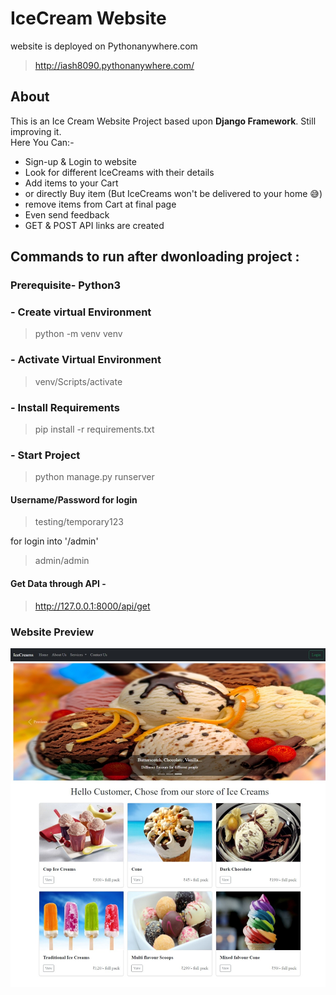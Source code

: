 # IceCream Website
website is deployed on Pythonanywhere.com 
> http://iash8090.pythonanywhere.com/
## About
This is an Ice Cream Website Project based upon **Django Framework**. Still improving it.  
Here You Can:-
- Sign-up & Login to website
- Look for different IceCreams with their details
- Add items to your Cart
- or directly Buy item (But IceCreams won't be delivered to your home 😅)
- remove items from Cart at final page
- Even send feedback
- GET & POST API links are created

## Commands to run after dwonloading project :

### Prerequisite- Python3 

### - Create virtual Environment
> python -m venv venv

### - Activate Virtual Environment
> venv/Scripts/activate

### - Install Requirements
> pip install -r requirements.txt

### - Start Project
> python manage.py runserver

#### Username/Password for login
> testing/temporary123

for login into '/admin'
> admin/admin

#### Get Data through API - 
> http://127.0.0.1:8000/api/get

### Website Preview

![plot](./static/img/Website%20Snapshot.jpeg)
